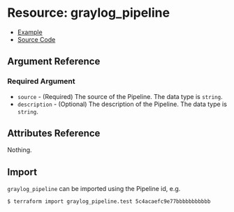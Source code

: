 # Resource: graylog_pipeline

* [Example](https://github.com/terraform-provider-graylog/terraform-provider-graylog/blob/master/examples/pipeline.tf)
* [Source Code](https://github.com/terraform-provider-graylog/terraform-provider-graylog/blob/master/graylog/resource/system/pipeline/pipeline/resource.go)

## Argument Reference

### Required Argument

* `source` - (Required) The source of the Pipeline. The data type is `string`.
* `description` - (Optional) The description of the Pipeline. The data type is `string`.

## Attributes Reference

Nothing.

## Import

`graylog_pipeline` can be imported using the Pipeline id, e.g.

```console
$ terraform import graylog_pipeline.test 5c4acaefc9e77bbbbbbbbbbb
```
